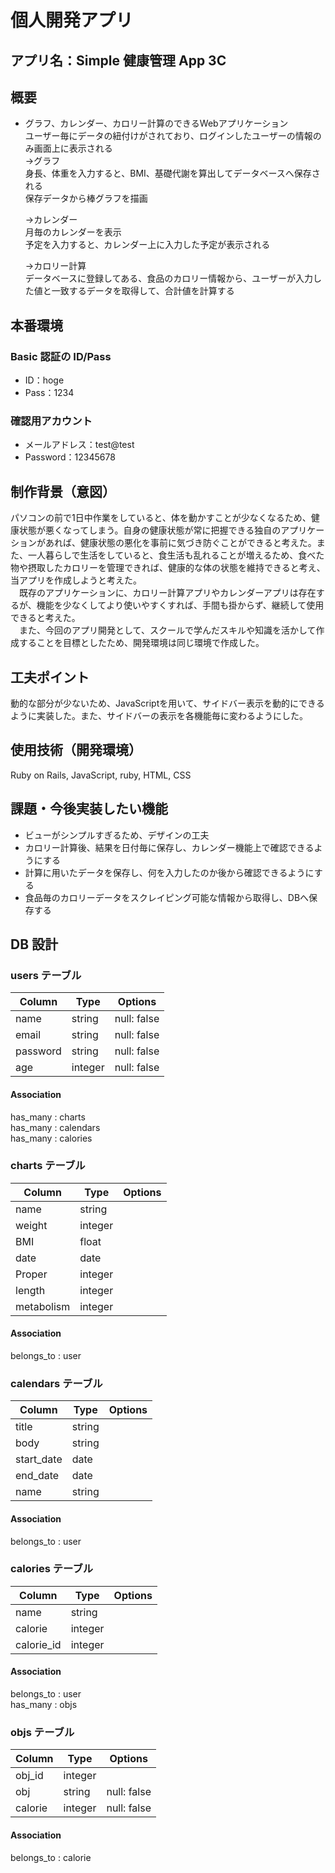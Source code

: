 # 個人開発アプリ

## アプリ名：Simple 健康管理 App 3C

## 概要
* グラフ、カレンダー、カロリー計算のできるWebアプリケーション  
  ユーザー毎にデータの紐付けがされており、ログインしたユーザーの情報のみ画面上に表示される  
    →グラフ  
      身長、体重を入力すると、BMI、基礎代謝を算出してデータベースへ保存される  
      保存データから棒グラフを描画  

    →カレンダー  
      月毎のカレンダーを表示  
      予定を入力すると、カレンダー上に入力した予定が表示される  

    →カロリー計算  
      データベースに登録してある、食品のカロリー情報から、ユーザーが入力した値と一致するデータを取得して、合計値を計算する

## 本番環境
### Basic 認証の ID/Pass
  * ID：hoge
  * Pass：1234
### 確認用アカウント
  * メールアドレス：test@test
  * Password：12345678

## 制作背景（意図）
 パソコンの前で1日中作業をしていると、体を動かすことが少なくなるため、健康状態が悪くなってしまう。自身の健康状態が常に把握できる独自のアプリケーションがあれば、健康状態の悪化を事前に気づき防ぐことができると考えた。また、一人暮らしで生活をしていると、食生活も乱れることが増えるため、食べた物や摂取したカロリーを管理できれば、健康的な体の状態を維持できると考え、当アプリを作成しようと考えた。  
　既存のアプリケーションに、カロリー計算アプリやカレンダーアプリは存在するが、機能を少なくしてより使いやすくすれば、手間も掛からず、継続して使用できると考えた。  
　また、今回のアプリ開発として、スクールで学んだスキルや知識を活かして作成することを目標としたため、開発環境は同じ環境で作成した。  

## 工夫ポイント
 動的な部分が少ないため、JavaScriptを用いて、サイドバー表示を動的にできるように実装した。また、サイドバーの表示を各機能毎に変わるようにした。


## 使用技術（開発環境）
Ruby on Rails, JavaScript, ruby, HTML, CSS

## 課題・今後実装したい機能
* ビューがシンプルすぎるため、デザインの工夫
* カロリー計算後、結果を日付毎に保存し、カレンダー機能上で確認できるようにする
* 計算に用いたデータを保存し、何を入力したのか後から確認できるようにする
* 食品毎のカロリーデータをスクレイピング可能な情報から取得し、DBへ保存する

## DB 設計
### users テーブル
| Column   | Type    | Options     |
| -------- | ------- | ----------- |
| name     | string  | null: false |
| email    | string  | null: false |
| password | string  | null: false |
| age      | integer | null: false |

#### Association
has_many : charts  
has_many : calendars  
has_many : calories  


### charts テーブル
| Column     | Type    | Options |
| ---------- | ------- | ------- |
| name       | string  |         |
| weight     | integer |         |
| BMI        | float   |         |
| date       | date    |         |
| Proper     | integer |         |
| length     | integer |         |
| metabolism | integer |         |

#### Association
belongs_to : user


### calendars テーブル
| Column     | Type   | Options |
| ---------- | ------ | ------- |
| title      | string |         |
| body       | string |         |
| start_date | date   |         |
| end_date   | date   |         |
| name       | string |         |

#### Association
belongs_to : user


### calories テーブル
| Column     | Type    | Options |
| ---------- | ------- | ------- |
| name       | string  |         |
| calorie    | integer |         |
| calorie_id | integer |         |

#### Association
belongs_to : user  
has_many : objs


### objs テーブル
| Column  | Type    | Options     |
| ------- | ------- | ----------- |
| obj_id  | integer |             |
| obj     | string  | null: false |
| calorie | integer | null: false |

#### Association
belongs_to : calorie
